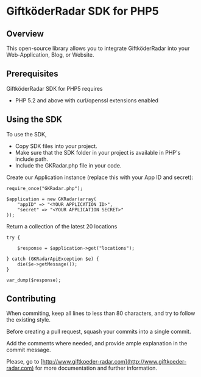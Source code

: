 GiftköderRadar SDK for PHP5
===========================

Overview
--------
This open-source library allows you to integrate GiftköderRadar into your Web-Application, Blog, or Website.


Prerequisites
-------------

GiftköderRadar SDK for PHP5 requires 

   * PHP 5.2 and above with curl/openssl extensions enabled
   
Using the SDK
-------------

To use the SDK,

   * Copy SDK files into your project.
   * Make sure that the SDK folder in your project is available in PHP's include path.
   * Include the GKRadar.php file in your code.
	
Create our Application instance (replace this with your App ID and secret):

	require_once("GKRadar.php");
	
	$application = new GKRadar(array(
		"appID" => "<YOUR APPLICATION ID>",
		"secret" => "<YOUR APPLICATION SECRET>"
	));
	
Return a collection of the latest 20 locations

	try {
	
    	$response = $application->get("locations");
	
	} catch (GKRadarApiException $e) {
    	die($e->getMessage());
	}
	
	var_dump($response);
	
Contributing
------------

When commiting, keep all lines to less than 80 characters, and try to follow the existing style.

Before creating a pull request, squash your commits into a single commit.

Add the comments where needed, and provide ample explanation in the commit message.

Please, go to [http://www.giftkoeder-radar.com](http://www.giftkoeder-radar.com) for more documentation and further information.
